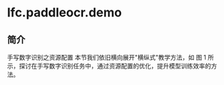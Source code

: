 # lfc.paddleocr.demo

## 简介

手写数字识别之资源配置
本节我们依旧横向展开"横纵式"教学方法，如 图 1 所示，探讨在手写数字识别任务中，通过资源配置的优化，提升模型训练效率的方法。
